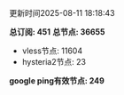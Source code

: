 更新时间2025-08-11 18:18:43

**总订阅: 451**
**总节点: 36655**
- vless节点: 11604
- hysteria2节点: 23

**google ping有效节点: 249**

